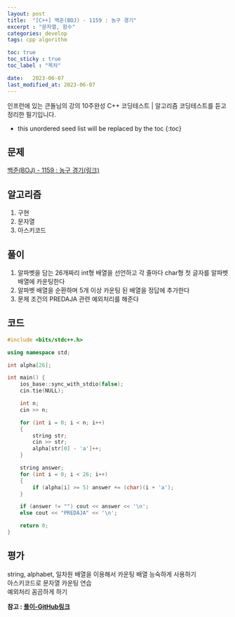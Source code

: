 ```yaml
---
layout: post
title:  "[C++] 백준(BOJ) - 1159 : 농구 경기"
excerpt : "문자열, 함수"
categories: develop
tags: cpp algorithm

toc: true
toc_sticky : true
toc_label : "목차"

date:   2023-06-07
last_modified_at: 2023-06-07
---
```

> <span style="font-size: 80%">
인프런에 있는 큰돌님의 강의 10주완성 C++ 코딩테스트 | 알고리즘 코딩테스트를 듣고 정리한 필기입니다.</span>

<!--more-->

* this unordered seed list will be replaced by the toc
{:toc}

## 문제 


[백준(BOJ) - 1159 : 농구 경기(링크)](https://www.acmicpc.net/problem/1159)

## 알고리즘

  1. 구현
  2. 문자열
  3. 아스키코드

## 풀이

  1. 알파벳을 담는 26개짜리 int형 배열을 선언하고 각 줄마다 char형 첫 글자를 알파벳 배열에 카운팅한다  
  2. 알파벳 배열을 순환하며 5개 이상 카운팅 된 배열을 정답에 추가한다
  3. 문제 조건의 PREDAJA 관련 예외처리를 해준다

## 코드  

```cpp
#include <bits/stdc++.h>

using namespace std;

int alpha[26];

int main() {
    ios_base::sync_with_stdio(false);
    cin.tie(NULL);

    int n;
    cin >> n;

    for (int i = 0; i < n; i++)
    {
        string str;
        cin >> str;
        alpha[str[0] - 'a']++;
    }

    string answer;
    for (int i = 0; i < 26; i++)
    {
        if (alpha[i] >= 5) answer += (char)(i + 'a');
    }

    if (answer != "") cout << answer << '\n';
    else cout << "PREDAJA" << '\n';

    return 0;
}
```

## 평가  
string, alphabet, 일차원 배열을 이용해서 카운팅 배열 능숙하게 사용하기   
아스키코드로 문자열 카운팅 연습  
예외처리 꼼곰하게 하기

__참고 : [풀이-GitHub링크](https://github.com/Jinlee0206/BOJ/blob/main/%EB%B0%B1%EC%A4%80/Bronze/1159.%E2%80%85%EB%86%8D%EA%B5%AC%E2%80%85%EA%B2%BD%EA%B8%B0/%EB%86%8D%EA%B5%AC%E2%80%85%EA%B2%BD%EA%B8%B0.cc)__

